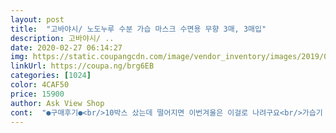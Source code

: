 ```yaml
---
layout: post 
title:  "고바야시/ 노도누루 수분 가습 마스크 수면용 무향 3매, 3매입" 
description: 고바야시/ ..
date: 2020-02-27 06:14:27 
img: https://static.coupangcdn.com/image/vendor_inventory/images/2019/01/15/16/7/3024f63f-116b-424f-8d07-33edfefe1763.jpg 
linkUrl: https://coupa.ng/brg6EB 
categories: [1024] 
color: 4CAF50 
price: 15900 
author: Ask View Shop 
cont:  "●구매후기●<br/>10박스 샀는데 떨어지면 이번겨울은 이걸로 나려구요<br/>가습기 틀어도 건조했는데 마스크 차고자니 코가 촉촉해요<br/>귀걸이를 바느질로 줄여서 사용해야 할듯요.<br/><br/>그 이유는 귀걸이가 헐거운편이라서.<br/>.<br/><br/>마스크를 못사서 이거 산거임<br/>비싼게 흠이지만 건조한 날씨에 수면시 사용하면<br/>여러 가지 의문점을 갖고 주문했는데<br/>장사 잘하시고 건강하세요<br/>좋은 듯합니다.<br/><br/>착용감은 좋았는데 자다가 벗겨지기도 했어요.<br/><br/>코가 건조하지 않아서 너무 좋아요<br/>폭 17.<br/>5cm 여자인 제얼굴에 잘 맞았고<br/>10박스 샀는데 떨어지면 이번겨울은 이걸로 나려구요<br/>가습기 틀어도 건조했는데 마스크 차고자니 코가 촉촉해요<br/>귀걸이를 바느질로 줄여서 사용해야 할듯요.<br/><br/>그 이유는 귀걸이가 헐거운편이라서.<br/>.<br/><br/>마스크를 못사서 이거 산거임<br/>비싼게 흠이지만 건조한 날씨에 수면시 사용하면<br/>여러 가지 의문점을 갖고 주문했는데<br/>장사 잘하시고 건강하세요<br/>좋은 듯합니다.<br/><br/>착용감은 좋았는데 자다가 벗겨지기도 했어요.<br/><br/>코가 건조하지 않아서 너무 좋아요<br/>폭 17.<br/>5cm 여자인 제얼굴에 잘 맞았고<br/>" 
---
```


